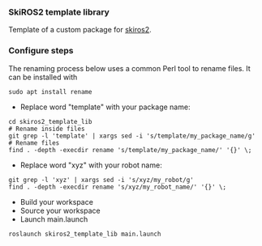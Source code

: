 ###  SkiROS2 template library

Template of a custom package for [skiros2](https://github.com/RVMI/skiros2).

### Configure steps

The renaming process below uses a common Perl tool to rename files. It can be installed with
```
sudo apt install rename
```

* Replace word "template" with your package name:
```
cd skiros2_template_lib
# Rename inside files
git grep -l 'template' | xargs sed -i 's/template/my_package_name/g'
# Rename files
find . -depth -execdir rename 's/template/my_package_name/' '{}' \;
```
* Replace word "xyz" with your robot name:
```
git grep -l 'xyz' | xargs sed -i 's/xyz/my_robot/g'
find . -depth -execdir rename 's/xyz/my_robot_name/' '{}' \;
```
* Build your workspace
* Source your workspace
* Launch main.launch
```
roslaunch skiros2_template_lib main.launch
```

